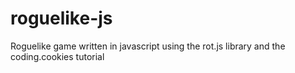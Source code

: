 # roguelike-js
Roguelike game written in javascript using the rot.js library and the coding.cookies tutorial
